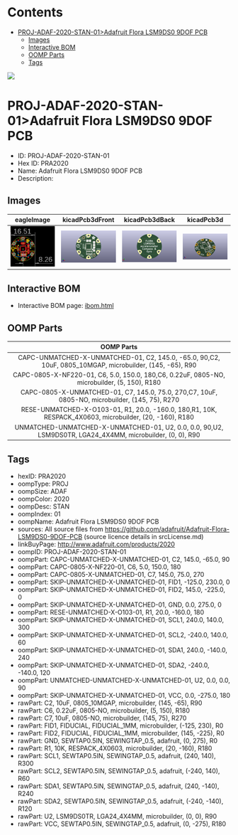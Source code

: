 



Contents
========

* [PROJ-ADAF-2020-STAN-01>Adafruit Flora LSM9DS0 9DOF PCB](#proj-adaf-2020-stan-01adafruit-flora-lsm9ds0-9dof-pcb)
	* [Images](#images)
	* [Interactive BOM](#interactive-bom)
	* [OOMP Parts](#oomp-parts)
	* [Tags](#tags)
  
![][im]
# PROJ-ADAF-2020-STAN-01>Adafruit Flora LSM9DS0 9DOF PCB

- ID: PROJ-ADAF-2020-STAN-01
- Hex ID: PRA2020
- Name: Adafruit Flora LSM9DS0 9DOF PCB
- Description: 

## Images
  
  

|eagleImage|kicadPcb3dFront|kicadPcb3dBack|kicadPcb3d|
| :---: | :---: | :---: | :---: |
|[![eagleImage](eagleImage_140.png)](eagleImage_600.png)|[![kicadPcb3dFront](kicadPcb3dFront_140.png)](kicadPcb3dFront_600.png)|[![kicadPcb3dBack](kicadPcb3dBack_140.png)](kicadPcb3dBack_600.png)|[![kicadPcb3d](kicadPcb3d_140.png)](kicadPcb3d_600.png)|

## Interactive BOM

- Interactive BOM page: [ibom.html](kicad/bom/ibom.html)

## OOMP Parts
  

|OOMP Parts|
| :---: |
|CAPC-UNMATCHED-X-UNMATCHED-01, C2, 145.0, -65.0, 90,C2, 10uF, 0805_10MGAP, microbuilder, (145, -65), R90|
|CAPC-0805-X-NF220-01, C6, 5.0, 150.0, 180,C6, 0.22uF, 0805-NO, microbuilder, (5, 150), R180|
|CAPC-0805-X-UNMATCHED-01, C7, 145.0, 75.0, 270,C7, 10uF, 0805-NO, microbuilder, (145, 75), R270|
|RESE-UNMATCHED-X-O103-01, R1, 20.0, -160.0, 180,R1, 10K, RESPACK_4X0603, microbuilder, (20, -160), R180|
|UNMATCHED-UNMATCHED-X-UNMATCHED-01, U2, 0.0, 0.0, 90,U2, LSM9DS0TR, LGA24_4X4MM, microbuilder, (0, 0), R90|

## Tags

- hexID: PRA2020
- oompType: PROJ
- oompSize: ADAF
- oompColor: 2020
- oompDesc: STAN
- oompIndex: 01
- oompName: Adafruit Flora LSM9DS0 9DOF PCB
- sources: All source files from https://github.com/adafruit/Adafruit-Flora-LSM9DS0-9DOF-PCB (source licence details in srcLicense.md)
- linkBuyPage: http://www.adafruit.com/products/2020
- oompID: PROJ-ADAF-2020-STAN-01
- oompPart: CAPC-UNMATCHED-X-UNMATCHED-01, C2, 145.0, -65.0, 90
- oompPart: CAPC-0805-X-NF220-01, C6, 5.0, 150.0, 180
- oompPart: CAPC-0805-X-UNMATCHED-01, C7, 145.0, 75.0, 270
- oompPart: SKIP-UNMATCHED-X-UNMATCHED-01, FID1, -125.0, 230.0, 0
- oompPart: SKIP-UNMATCHED-X-UNMATCHED-01, FID2, 145.0, -225.0, 0
- oompPart: SKIP-UNMATCHED-X-UNMATCHED-01, GND, 0.0, 275.0, 0
- oompPart: RESE-UNMATCHED-X-O103-01, R1, 20.0, -160.0, 180
- oompPart: SKIP-UNMATCHED-X-UNMATCHED-01, SCL1, 240.0, 140.0, 300
- oompPart: SKIP-UNMATCHED-X-UNMATCHED-01, SCL2, -240.0, 140.0, 60
- oompPart: SKIP-UNMATCHED-X-UNMATCHED-01, SDA1, 240.0, -140.0, 240
- oompPart: SKIP-UNMATCHED-X-UNMATCHED-01, SDA2, -240.0, -140.0, 120
- oompPart: UNMATCHED-UNMATCHED-X-UNMATCHED-01, U2, 0.0, 0.0, 90
- oompPart: SKIP-UNMATCHED-X-UNMATCHED-01, VCC, 0.0, -275.0, 180
- rawPart: C2, 10uF, 0805_10MGAP, microbuilder, (145, -65), R90
- rawPart: C6, 0.22uF, 0805-NO, microbuilder, (5, 150), R180
- rawPart: C7, 10uF, 0805-NO, microbuilder, (145, 75), R270
- rawPart: FID1, FIDUCIAL, FIDUCIAL_1MM, microbuilder, (-125, 230), R0
- rawPart: FID2, FIDUCIAL, FIDUCIAL_1MM, microbuilder, (145, -225), R0
- rawPart: GND, SEWTAP0.5IN, SEWINGTAP_0.5, adafruit, (0, 275), R0
- rawPart: R1, 10K, RESPACK_4X0603, microbuilder, (20, -160), R180
- rawPart: SCL1, SEWTAP0.5IN, SEWINGTAP_0.5, adafruit, (240, 140), R300
- rawPart: SCL2, SEWTAP0.5IN, SEWINGTAP_0.5, adafruit, (-240, 140), R60
- rawPart: SDA1, SEWTAP0.5IN, SEWINGTAP_0.5, adafruit, (240, -140), R240
- rawPart: SDA2, SEWTAP0.5IN, SEWINGTAP_0.5, adafruit, (-240, -140), R120
- rawPart: U2, LSM9DS0TR, LGA24_4X4MM, microbuilder, (0, 0), R90
- rawPart: VCC, SEWTAP0.5IN, SEWINGTAP_0.5, adafruit, (0, -275), R180



[im]: kicadPcb3d_450.png
